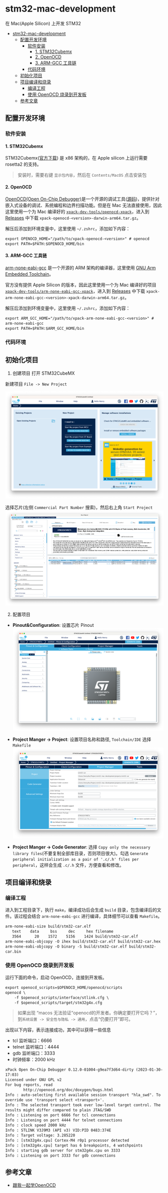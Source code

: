 # stm32-mac-development

在 Mac(Apple Silicon) 上开发 STM32 

- [stm32-mac-development](#stm32-mac-development)
  - [配置开发环境](#配置开发环境)
    - [软件安装](#软件安装)
      - [1. STM32Cubemx](#1-stm32cubemx)
      - [2. OpenOCD](#2-openocd)
      - [3. ARM-GCC 工具链](#3-arm-gcc-工具链)
    - [代码环境](#代码环境)
  - [初始化项目](#初始化项目)
  - [项目编译和烧录](#项目编译和烧录)
    - [编译工程](#编译工程)
    - [使用 OpenOCD 烧录到开发板](#使用-openocd-烧录到开发板)
  - [参考文章](#参考文章)


## 配置开发环境

### 软件安装

#### 1. STM32Cubemx

STM32Cubemx([官方下载](https://www.st.com/en/development-tools/stm32cubemx.html#get-software)) 是 x86 架构的，在 Apple silicon 上运行需要 rosetta2 的支持。

> 安装时，需要右键 `显示包内容`，然后在 `Contents/MacOS` 点击安装包

#### 2. OpenOCD

[OpenOCD(Open On-Chip Debugger)](https://openocd.org)是一个开源的调试工具([源码](https://sourceforge.net/p/openocd/code/ci/master/tree/))，提供针对嵌入式设备的调试、系统编程和边界扫描功能。但是在 Mac 无法直接使用，因此这里使用一个为 Mac 编译好的 [`xpack-dev-tools/openocd-xpack`](https://github.com/xpack-dev-tools/openocd-xpack)，进入到 [Releases](https://github.com/xpack-dev-tools/openocd-xpack/releases) 中下载 `xpack-openocd-<version>-darwin-arm64.tar.gz`。


解压后添加到环境变量中，这里使用 `~/.zshrc`，添加如下内容：
```shell
export OPENOCD_HOME="/path/to/xpack-openocd-<version>" # openocd
export PATH=$PATH:$OPENOCD_HOME/bin
```

#### 3. ARM-GCC 工具链

[arm-none-eabi-gcc](https://developer.arm.com/downloads/-/gnu-rm) 是一个开源的 ARM 架构的编译器，这里使用 [GNU Arm Embedded Toolchain](https://developer.arm.com/tools-and-software/open-source-software/developer-tools/gnu-toolchain/gnu-rm)。

官方没有提供 Apple Silicon 的版本，因此这里使用一个为 Mac 编译好的项目 [`xpack-dev-tools/arm-none-eabi-gcc-xpack`](https://github.com/xpack-dev-tools/arm-none-eabi-gcc-xpack)，进入到 [Releases](https://github.com/xpack-dev-tools/arm-none-eabi-gcc-xpack/releases) 中下载 `xpack-arm-none-eabi-gcc-<version>-xpack-darwin-arm64.tar.gz`。

解压后添加到环境变量中，这里使用 `~/.zshrc`，添加如下内容：
```shell
export ARM_GCC_HOME="/path/to/xpack-arm-none-eabi-gcc-<version>" # arm-none-eabi-gcc
export PATH=$PATH:$ARM_GCC_HOME/bin
```

### 代码环境


## 初始化项目

1. 创建项目
打开 STM32CubeMX

新建项目 `File -> New Project`

![New_Project](./docs/images/STM32CubeMX-New_Project.png)

选择芯片(左侧 `Commercial Part Number` 搜索)，然后右上角 `Start Project`
![MCU_Selector](./docs/images/STM32CubeMX-MCU_Selector.png)

2. 配置项目

- **Pinout&Configuration**: 设置芯片 Pinout 
![Pinout](./docs/images/STM32CubeMX-pinoutConfig.png)

- **Project Manger -> Project**: 设置项目名称和路径, `Toolchain/IDE` 选择 `Makefile`
![ProjectManger](./docs/images/STM32CubeMX-ProjectManger.png)

- **Project Manger -> Code Generator**: 选择 `Copy only the necessary library files`(不要复制全部库目录，否则项目很大)。勾选 `Generate peripheral initialization as a pair of '.c/.h' files per peripheral`，这样会生成 `.c/.h` 文件，方便查看和修改。



## 项目编译和烧录

### 编译工程
进入到工程目录下，执行 `make`，编译成功后会生成 `build` 目录，包含编译后的文件。该过程会结合 `arm-none-eabi-gcc` 进行编译，具体细节可以查看 `Makefile`。
```shell
arm-none-eabi-size build/stm32-car.elf
   text    data     bss     dec     hex filename
   3564      20    1572    5156    1424 build/stm32-car.elf
arm-none-eabi-objcopy -O ihex build/stm32-car.elf build/stm32-car.hex
arm-none-eabi-objcopy -O binary -S build/stm32-car.elf build/stm32-car.bin
```

### 使用 OpenOCD 烧录到开发板

运行下面的命令，启动 OpenOCD，连接到开发板。
```shell
export openocd_scripts=$OPENOCD_HOME/openocd/scripts
openocd \
    -f $openocd_scripts/interface/stlink.cfg \
    -f $openocd_scripts/target/stm32g4x.cfg

```
> 如果出现 “macos 无法验证“openocd的开发者。你确定要打开它吗？”，到`系统设置 -> 安全性与隐私 -> 通用`，点击“仍要打开”即可。

出现以下内容，表示连接成功，其中可以获得一些信息
- tcl 监听端口：6666
- telnet 监听端口：4444
- gdb 监听端口：3333
- 时钟频率：2000 kHz
```shell
xPack Open On-Chip Debugger 0.12.0-01004-g9ea7f3d64-dirty (2023-01-30-17:03)
Licensed under GNU GPL v2
For bug reports, read
        http://openocd.org/doc/doxygen/bugs.html
Info : auto-selecting first available session transport "hla_swd". To override use 'transport select <transport>'.
Info : The selected transport took over low-level target control. The results might differ compared to plain JTAG/SWD
Info : Listening on port 6666 for tcl connections
Info : Listening on port 4444 for telnet connections
Info : clock speed 2000 kHz
Info : STLINK V3J9M3 (API v3) VID:PID 0483:374E
Info : Target voltage: 3.285220
Info : [stm32g4x.cpu] Cortex-M4 r0p1 processor detected
Info : [stm32g4x.cpu] target has 6 breakpoints, 4 watchpoints
Info : starting gdb server for stm32g4x.cpu on 3333
Info : Listening on port 3333 for gdb connections
```




## 参考文章

- [跟我一起学OpenOCD](https://zhuanlan.zhihu.com/p/41517198)


